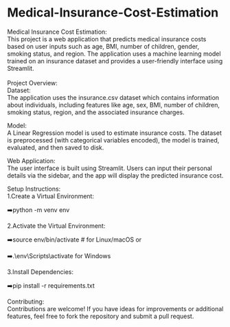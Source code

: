 # Medical-Insurance-Cost-Estimation
    
Medical Insurance Cost Estimation:<br>
This project is a web application that predicts medical insurance costs based on user inputs such as age, BMI, number of children, gender, smoking status, and region. The application uses a machine learning model trained on an insurance dataset and provides a user-friendly interface using Streamlit.<br>
<br>Project Overview:
<br>Dataset:<br>
The application uses the insurance.csv dataset which contains information about individuals, including features like age, sex, BMI, number of children, smoking status, region, and the associated insurance charges.

Model:<br>
A Linear Regression model is used to estimate insurance costs. The dataset is preprocessed (with categorical variables encoded), the model is trained, evaluated, and then saved to disk.

Web Application:<br>
The user interface is built using Streamlit. Users can input their personal details via the sidebar, and the app will display the predicted insurance cost.<br>


Setup Instructions:<br>
1.Create a Virtual Environment:

➡️python -m venv env

2.Activate the Virtual Environment:

➡️source env/bin/activate  # for Linux/macOS or

➡️.\env\Scripts\activate for Windows

3.Install Dependencies:

➡️pip install -r requirements.txt

Contributing:<br>
Contributions are welcome! If you have ideas for improvements or additional features, feel free to fork the repository and submit a pull request.<br>
